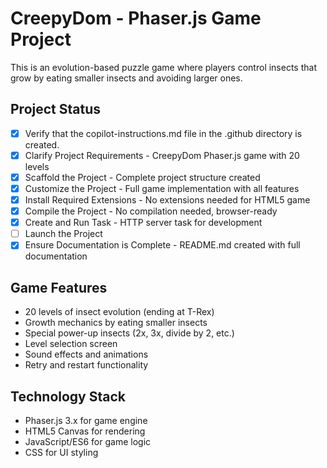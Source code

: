 # CreepyDom - Phaser.js Game Project

This is an evolution-based puzzle game where players control insects that grow by eating smaller insects and avoiding larger ones.

## Project Status
- [x] Verify that the copilot-instructions.md file in the .github directory is created.
- [x] Clarify Project Requirements - CreepyDom Phaser.js game with 20 levels
- [x] Scaffold the Project - Complete project structure created
- [x] Customize the Project - Full game implementation with all features
- [x] Install Required Extensions - No extensions needed for HTML5 game
- [x] Compile the Project - No compilation needed, browser-ready
- [x] Create and Run Task - HTTP server task for development
- [ ] Launch the Project
- [x] Ensure Documentation is Complete - README.md created with full documentation

## Game Features
- 20 levels of insect evolution (ending at T-Rex)
- Growth mechanics by eating smaller insects
- Special power-up insects (2x, 3x, divide by 2, etc.)
- Level selection screen
- Sound effects and animations
- Retry and restart functionality

## Technology Stack
- Phaser.js 3.x for game engine
- HTML5 Canvas for rendering
- JavaScript/ES6 for game logic
- CSS for UI styling
